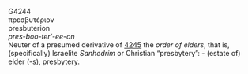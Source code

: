 <body>
  <p>G4244<br>  πρεσβυτέριον  <br> presbuterion  <br><i>pres-boo-ter‘-ee-on </i><br>Neuter of a presumed derivative of <a href="g4245.htm">4245</a>  the <i>order</i> <i>of</i> <i>elders</i>, that is, (specifically) Israelite <i>Sanhedrim</i> or Christian “presbytery”: - (estate of) elder (-s), presbytery.<br></p>
 </body>